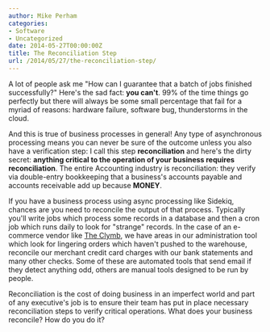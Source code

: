 ```yaml
---
author: Mike Perham
categories:
- Software
- Uncategorized
date: 2014-05-27T00:00:00Z
title: The Reconciliation Step
url: /2014/05/27/the-reconciliation-step/
---
```


A lot of people ask me "How can I guarantee that a batch of jobs finished successfully?" Here's the sad fact: **you can't**. 99% of the time things go perfectly but there will always be some small percentage that fail for a myriad of reasons: hardware failure, software bug, thunderstorms in the cloud.  
<!--more-->

And this is true of business processes in general! Any type of asynchronous processing means you can never be sure of the outcome unless you also have a verification step: I call this step **reconciliation** and here's the dirty secret: **anything critical to the operation of your business requires reconciliation**. The entire Accounting industry is reconciliation: they verify via double-entry bookkeeping that a business's accounts payable and accounts receivable add up because **MONEY**.

If you have a business process using async processing like Sidekiq, chances are you need to reconcile the output of that process. Typically you'll write jobs which process some records in a database and then a cron job which runs daily to look for "strange" records. In the case of an e-commerce vendor like [The Clymb][1], we have areas in our administration tool which look for lingering orders which haven't pushed to the warehouse, reconcile our merchant credit card charges with our bank statements and many other checks. Some of these are automated tools that send email if they detect anything odd, others are manual tools designed to be run by people.

Reconciliation is the cost of doing business in an imperfect world and part of any executive's job is to ensure their team has put in place necessary reconciliation steps to verify critical operations. What does your business reconcile? How do you do it?

 [1]: http://theclymb.com/invite-from/mperham
